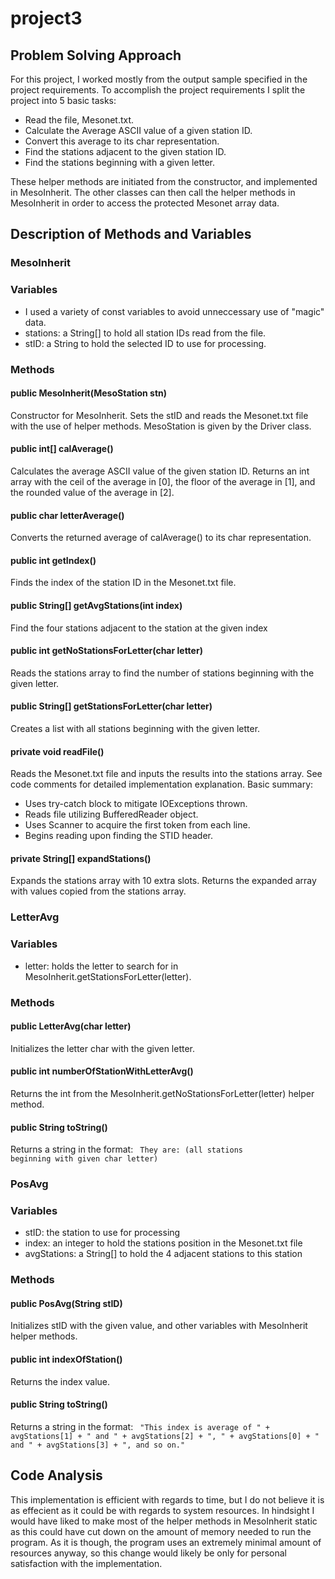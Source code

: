 # project3

## Problem Solving Approach

For this project, I worked mostly from the output sample specified in the project requirements. To accomplish the project requirements I split the project into 5 basic tasks:

 - Read the file, Mesonet.txt.
 - Calculate the Average ASCII value of a given station ID.
 - Convert this average to its char representation.
 - Find the stations adjacent to the given station ID.
 - Find the stations beginning with a given letter.

These helper methods are initiated from the constructor, and implemented in MesoInherit. The other classes can then call the helper methods in MesoInherit in order to access the protected Mesonet array data.

## Description of Methods and Variables

### MesoInherit

### Variables

- I used a variety of const variables to avoid unneccessary use of "magic" data.
- stations: a String[] to hold all station IDs read from the file.
- stID: a String to hold the selected ID to use for processing.

### Methods

#### public MesoInherit(MesoStation stn)

Constructor for MesoInherit. Sets the stID and reads the Mesonet.txt file with the use of helper methods. MesoStation is given by the Driver class.

#### public int[] calAverage()

Calculates the average ASCII value of the given station ID. Returns an int array with the ceil of the average in [0], the floor of the average in [1], and the rounded value of the average in [2].

#### public char letterAverage()

Converts the returned average of calAverage() to its char representation.

#### public int getIndex()

Finds the index of the station ID in the Mesonet.txt file.

#### public String[] getAvgStations(int index)

Find the four stations adjacent to the station at the given index

#### public int getNoStationsForLetter(char letter)

Reads the stations array to find the number of stations beginning with the given letter.

#### public String[] getStationsForLetter(char letter)

Creates a list with all stations beginning with the given letter.

#### private void readFile()

Reads the Mesonet.txt file and inputs the results into the stations array. See code comments for detailed implementation explanation. Basic summary:

 - Uses try-catch block to mitigate IOExceptions thrown.
 - Reads file utilizing BufferedReader object.
 - Uses Scanner to acquire the first token from each line.
 - Begins reading upon finding the STID header.

#### private String[] expandStations()

Expands the stations array with 10 extra slots. Returns the expanded array with values copied from the stations array.

### LetterAvg

### Variables

- letter: holds the letter to search for in MesoInherit.getStationsForLetter(letter).

### Methods

#### public LetterAvg(char letter)

Initializes the letter char with the given letter.

#### public int numberOfStationWithLetterAvg()

Returns the int from the MesoInherit.getNoStationsForLetter(letter) helper method.

#### public String toString()

Returns a string in the format:
<code> They are: (all stations beginning with given char letter) </code>

### PosAvg

### Variables

- stID: the station to use for processing
- index: an integer to hold the stations position in the Mesonet.txt file
- avgStations: a String[] to hold the 4 adjacent stations to this station

### Methods

#### public PosAvg(String stID)

Initializes stID with the given value, and other variables with MesoInherit helper methods.

#### public int indexOfStation()

Returns the index value.

#### public String toString()

Returns a string in the format:
<code> "This index is average of " + avgStations[1] + " and " + avgStations[2] + ", " + avgStations[0] + " and " + avgStations[3] + ", and so on." </code>

## Code Analysis

This implementation is efficient with regards to time, but I do not believe it is as effecient as it could be with regards to system resources. In hindsight I would have liked to make most of the helper methods in MesoInherit static as this could have cut down on the amount of memory needed to run the program. As it is though, the program uses an extremely minimal amount of resources anyway, so this change would likely be only for personal satisfaction with the implementation.
